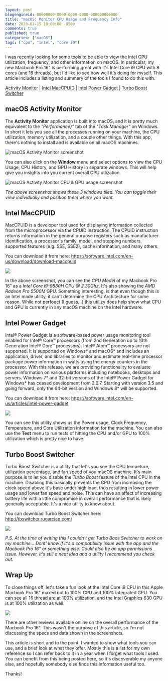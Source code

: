 ```yaml
---
layout: post
blogengineid: 00000000-0000-0000-0000-000000000000
title: "macOS: Monitor CPU Usage and Frequency Info"
date: 2020-02-15 18:00:00 -0500
comments: true
published: true
categories: ["macOS"]
tags: ["cpu", "intel", "core i9"]
---
```


I was recently looking for some tools to be able to view the Intel CPU utilization, frequency, and other information on macOS. In particular, my new Macbook Pro 16" is performing great with it's Intel Core i9 CPU with 8 cores (and 16 threads), but I'd like to see how well it's doing for myself. This article includes a listing and summary of the tools I found to do this with.

<a href="#activity">Activity Monitor</a> | <a href="maccpuid">Intel MacCPUID</a> | <a href="#power">Intel Power Gadget</a> | <a href="#turbo">Turbo Boost Switcher</a>

<a id="activity"></a>
## macOS Activity Monitor

The **Activity Monitor** application is built into macOS, and it is pretty much equivalent to the _"Performance}"_ tab of the _"Task Manager"_ on Windows. In short it lets you see all the processes running on your machine, the CPU utilization, memory utilization, and a couple other things. With this app, there's nothing to install and is available on all macOS machines.

![macOS Activity Monitor screenshot](/images/posts/2020-02-15-macos-monitor-cpu-usage-info/macos-activity-monitor.jpg "macOS Activity Monitor screenshot")

You can also click on the **Window** menu and select options to view the CPU Usage, CPU History, and GPU History in separate windows. This will help give you insights into you current overall CPU utlization.

![macOS Activity Monitor CPU & GPU usage screenshot](/images/posts/2020-02-15-macos-monitor-cpu-usage-info/macos-activity-monitor-cpu-gpu-history.jpg "macOS Activity Monitor CPU & GPU usage screenshot")

_The above screenshot shows these 3 windows tiled. You can toggle their view individually and position them where you want._

<a id="maccpuid"></a>
## Intel MacCPUID

MacCPUID is a developer tool used for displaying information collected from the microprocessor via the CPUID instruction. The CPUID instruction returns information in the general purpose registers such as manufacturer identification, a processor's family, model, and stepping numbers, supported features (e.g. SSE, SSE2), cache information, and many others.

You can download it from here: <https://software.intel.com/en-us/download/download-maccpuid>

![](/images/posts/2020-02-15-macos-monitor-cpu-usage-info/intel-maccpuid-macos.jpg)

In the above screenshot, you can see the _CPU Model_ of my Macbook Pro 16" as a _Intel Core i9-9880H CPU @ 2.30Ghz_. It's also showing the _AMD Radeon Pro 5500M_ GPU. Something interesting, is that even though this is an Intel made utility, it can't determine the CPU Architecture for some reason. While not perfoect (I guess...) this utilizy does help show what CPU and GPU is currently in any macOS machine on the Intel hardware.

<a id="power"></a>
## Intel Power Gadget

Intel® Power Gadget is a software-based power usage monitoring tool enabled for Intel® Core™ processors (from 2nd Generation up to 10th Generation Intel® Core™ processors). Intel® Atom™ processors are not supported. It is supported on Windows* and macOS* and includes an application, driver, and libraries to monitor and estimate real-time processor package power information in watts using the energy counters in the processor. With this release, we are providing functionality to evaluate power information on various platforms including notebooks, desktops and servers. Windows 7* and 32-bit versions of the Intel® Power Gadget for Windows* has ceased development from 3.0.7. Starting with version 3.5 and going forward, only the 64-bit version and Windows 8* will be supported.

You can download it from here: <https://software.intel.com/en-us/articles/intel-power-gadget>

![](/images/posts/2020-02-15-macos-monitor-cpu-usage-info/intel-power-gadget-macos.jpg)

You can see this utility shows us the Power usage, Clock Frequency, Temperature, and Core Utilization information for the machine. You can also use the **Test** menu to run tests of hitting the CPU and/or GPU to 100% utilization which is pretty nice to have.

<a id="turbo"></a>
## Turbo Boost Switcher

Turbo Boost Switcher is a utility that let's you see the CPU tempeture, utilization percentage, and fan speed of you macOS machine. It's main purpose is to let you disable the _Turbo Boost_ feature of the Intel CPU in the machine. Disabling this basically prevents the CPU from increasing the clock speed above it's base under high load, thus resulting in lower power usage and lower fan speed and noise. This can have an affect of increasing battery life with a little compromise in overall performance that is likely generally acceptable. It's a nice utility to know about.

You can download Turbo Boost Switcher here: <http://tbswitcher.rugarciap.com/>

![](/images/posts/2020-02-15-macos-monitor-cpu-usage-info/turbo-boost-switcher.jpg)

_P.S. At the time of writing this I couldn't get Turbo Boos Switcher to work on my machine... Dont' know if it's a compatibility issue with the app and the Macbook Pro 16" or something else. Could also be an app permissions issue. However, it's still a neat idea and a utility I recommend you check out._

## Wrap Up

To close things off, let's take a fun look at the Intel Core i9 CPU in this Apple Macbook Pro 16" maxed out to 100% CPU and 100% Integrated GPU. You can see all 16 thread are at 100% utilization, and the Intel Graphics 630 GPU is at 100% utilization as well.

![](/images/posts/2020-02-15-macos-monitor-cpu-usage-info/macbook-pro-16-2019-i9-max-load-cpu-gpu.jpg)

There are other reviews available online on the overall performance of the Macbook Pro 16". This wasn't the purpose of this article, so I'm not discussing the specs and data shown in the screenshots.

This article is short and to the point. I wanted to show what tools you can use, and a brief look at what they offer. Mostly this is a list for my own reference so I can refer back to it in a year when I forget what tools I used. You can benefit from this being posted here, so it's discoverable my anyone else, and hopefully somebody else finds this information useful too.

Thanks!